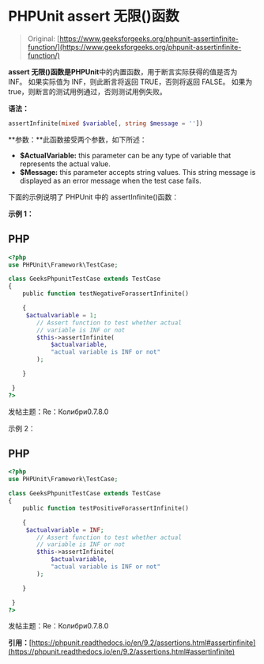 # PHPUnit assert 无限()函数

> Original: [https://www.geeksforgeeks.org/phpunit-assertinfinite-function/](https://www.geeksforgeeks.org/phpunit-assertinfinite-function/)

**assert 无限()**函数是**PHPUnit**中的内置函数，用于断言实际获得的值是否为 INF。 如果实际值为 INF，则此断言将返回 TRUE，否则将返回 FALSE。 如果为 true，则断言的测试用例通过，否则测试用例失败。

**语法：**

```php
assertInfinite(mixed $variable[, string $message = ''])

```

**参数：**此函数接受两个参数，如下所述：

*   **$ActualVariable:** this parameter can be any type of variable that represents the actual value.
*   **$Message:** this parameter accepts string values. This string message is displayed as an error message when the test case fails.

下面的示例说明了 PHPUnit 中的 assertInfinite()函数：

**示例 1：**

## PHP

```php
<?php 
use PHPUnit\Framework\TestCase; 

class GeeksPhpunitTestCase extends TestCase 
{ 
    public function testNegativeForassertInfinite()

    {    
     $actualvariable = 1;
        // Assert function to test whether actual 
        // variable is INF or not
        $this->assertInfinite(
            $actualvariable, 
            "actual variable is INF or not"
        );

    }

 } 
?> 
```

发帖主题：Re：Колибри0.7.8.0

示例 2：

## PHP

```php
<?php 
use PHPUnit\Framework\TestCase; 

class GeeksPhpunitTestCase extends TestCase 
{ 
    public function testPositiveForassertInfinite()

    {    
     $actualvariable = INF;
        // Assert function to test whether actual 
        // variable is INF or not
        $this->assertInfinite(
            $actualvariable, 
            "actual variable is INF or not"
        );

    }

 } 
?> 
```

发帖主题：Re：Колибри0.7.8.0

**引用：**[https://phpunit.readthedocs.io/en/9.2/assertions.html#assertinfinite](https://phpunit.readthedocs.io/en/9.2/assertions.html#assertinfinite)